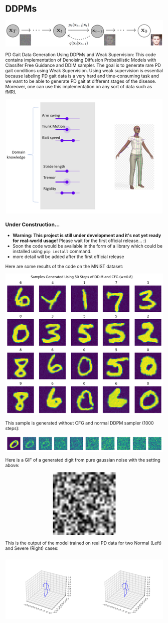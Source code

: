 # DDPMs

<p align="center">
  <img src="figs/diffusion-models-forwardbackward_process_ddpm.png">
</p>

PD Gait Data Generation Using DDPMs and Weak Supervision: This code contains implementation of Denoising Diffusion Probabilistic Models with Classifer Free Guidance and DDIM sampler. The goal is to generate rare PD gait conditions using Weak Supervision. Using weak supervision is essential because labeling PD gait data is a very hard and time-consuming task and we want to be able to generate PD gait at different stages of the disease. Moreover, one can use this implementation on any sort of data such as fMRI.

<p align="center">
  <img src="figs/weak.png"  width="500"> 
</p>

### Under Construction...
* **Warning: This project is still under development and it's not yet ready for real-world usage!** Please wait for the first official release... :)
* Soon the code would be available in the form of a library which could be installed using ```pip install``` command.
* more detail will be added after the first official release

Here are some results of the code on the MNIST dataset:

<p align="center">
  <img src="figs/download (2).png"">
</p>

This sample is generated without CFG and normal DDPM sampler (1000 steps):

<p align="center">
  <img src="figs/download (3).png" style="max-width: 270;">
</p>

Here is a GIF of a generated digit from pure gaussian noise with the setting above:

<p align="center">
  <img src="figs/ezgif.com-gif-maker.gif" autoplay loop width="200" height="200" speed="5.0"></video>
</p>

This is the output of the model trained on real PD data for two Normal (Left) and Severe (Right) cases:

<div style="display: flex; justify-content: center; align-items: center;">
  <p align="center">
    <img src="figs/skeleton_animation_36_0.gif" autoplay loop width="300" speed="5.0">
  </p>
  <p align="center">
    <img src="figs/skeleton_animation_79_1.gif" autoplay loop width="300" speed="5.0">
  </p>
</div>
